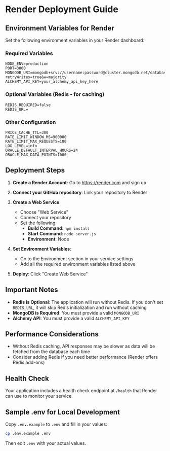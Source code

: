 # Render Deployment Guide

## Environment Variables for Render

Set the following environment variables in your Render dashboard:

### Required Variables

```
NODE_ENV=production
PORT=3000
MONGODB_URI=mongodb+srv://username:password@cluster.mongodb.net/database_name?retryWrites=true&w=majority
ALCHEMY_API_KEY=your_alchemy_api_key_here
```

### Optional Variables (Redis - for caching)

```
REDIS_REQUIRED=false
REDIS_URL=
```

### Other Configuration

```
PRICE_CACHE_TTL=300
RATE_LIMIT_WINDOW_MS=900000
RATE_LIMIT_MAX_REQUESTS=100
LOG_LEVEL=info
ORACLE_DEFAULT_INTERVAL_HOURS=24
ORACLE_MAX_DATA_POINTS=1000
```

## Deployment Steps

1. **Create a Render Account**: Go to https://render.com and sign up

2. **Connect your GitHub repository**: Link your repository to Render

3. **Create a Web Service**:

   - Choose "Web Service"
   - Connect your repository
   - Set the following:
     - **Build Command**: `npm install`
     - **Start Command**: `node server.js`
     - **Environment**: Node

4. **Set Environment Variables**:

   - Go to the Environment section in your service settings
   - Add all the required environment variables listed above

5. **Deploy**: Click "Create Web Service"

## Important Notes

- **Redis is Optional**: The application will run without Redis. If you don't set `REDIS_URL`, it will skip Redis initialization and run without caching
- **MongoDB is Required**: You must provide a valid `MONGODB_URI`
- **Alchemy API**: You must provide a valid `ALCHEMY_API_KEY`

## Performance Considerations

- Without Redis caching, API responses may be slower as data will be fetched from the database each time
- Consider adding Redis if you need better performance (Render offers Redis add-ons)

## Health Check

Your application includes a health check endpoint at `/health` that Render can use to monitor your service.

## Sample .env for Local Development

Copy `.env.example` to `.env` and fill in your values:

```bash
cp .env.example .env
```

Then edit `.env` with your actual values.
